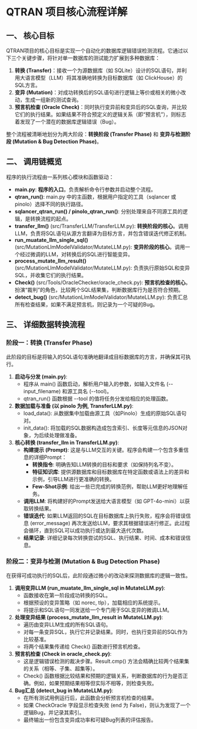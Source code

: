 # **QTRAN 项目核心流程详解**

## **一、 核心目标**

QTRAN项目的核心目标是实现一个自动化的数据库逻辑错误检测流程。它通过以下三个关键步骤，将针对单一数据库的测试能力扩展到多种数据库：

1. **转换 (Transfer)**：接收一个为源数据库（如 SQLite）设计的SQL语句，并利用大语言模型（LLM）将其准确地转换为目标数据库（如 ClickHouse）的SQL方言。  
2. **变异 (Mutation)**：对成功转换后的SQL语句进行逻辑上等价或相关的微小改动，生成一组新的测试查询。  
3. **预言机检查 (Oracle Check)**：同时执行变异前和变异后的SQL查询，并比较它们的执行结果。如果结果不符合预定义的逻辑关系（即“预言机”），则标志着发现了一个潜在的数据库逻辑错误（Bug）。

整个流程被清晰地划分为两大阶段：**转换阶段 (Transfer Phase)** 和 **变异与检测阶段 (Mutation & Bug Detection Phase)**。

## **二、 调用链概览**

程序的执行流程由一系列核心模块和函数驱动：

* **main.py**: **程序的入口**。负责解析命令行参数并启动整个流程。  
* **qtran_run()**: main.py 中的主函数，根据用户指定的工具（sqlancer 或 pinolo）选择不同的执行路径。  
* **sqlancer_qtran_run() / pinolo_qtran_run()**: 分别处理来自不同源工具的逻辑，是转换流程的起点。  
* **transfer_llm()** (src/TransferLLM/TransferLLM.py): **转换阶段的核心**。调用LLM，负责将SQL语句从源方言翻译为目标方言，并包含错误迭代修正机制。  
* **run_muatate_llm_single_sql()** (src/MutationLlmModelValidator/MutateLLM.py): **变异阶段的核心**。调用一个经过微调的LLM，对转换后的SQL进行智能变异。  
* **process_mutate_llm_result()** (src/MutationLlmModelValidator/MutateLLM.py): 负责执行原始SQL和变异SQL，并收集它们的执行结果。  
* **Check()** (src/Tools/OracleChecker/oracle_check.py): **预言机检查的核心**。扮演“裁判”的角色，比较两个SQL结果集，判断数据库行为是否符合预期。  
* **detect_bug()** (src/MutationLlmModelValidator/MutateLLM.py): 负责汇总所有检查结果，如果不满足预言机，则记录为一个可疑的Bug。

## **三、 详细数据转换流程**

### **阶段一：转换 (Transfer Phase)**

此阶段的目标是将输入的SQL语句准确地翻译成目标数据库的方言，并确保其可执行。

1. **启动与分发 (main.py)**:  
   * 程序从 main() 函数启动，解析用户输入的参数，如输入文件名 (--input_filename) 和源工具名 (--tool)。  
   * qtran_run() 函数根据 \--tool 的值将任务分发给相应的处理函数。  
2. **数据加载与准备 (以 pinolo 为例, TransferLLM.py)**:  
   * load_data(): 从数据集中加载由源工具（如Pinolo）生成的原始SQL语句对。  
   * init_data(): 将加载的SQL数据构造成包含索引、长度等元信息的JSON对象，为后续处理做准备。  
3. **核心转换 (transfer_llm in TransferLLM.py)**:  
   * **构建提示 (Prompt)**: 这是与LLM交互的关键。程序会构建一个包含多重信息的详细Prompt：  
     * **转换指令**: 明确告知LLM转换的目标和要求（如保持列名不变）。  
     * **特征知识库**: 提供源数据库和目标数据库在特定函数或语法上的差异和示例，引导LLM进行更准确的转换。  
     * **Few-Shot示例**: 给出一些已完成的转换范例，帮助LLM更好地理解任务。  
   * **调用LLM**: 将构建好的Prompt发送给大语言模型（如 GPT-4o-mini）以获取转换结果。  
   * **错误迭代**: 如果LLM返回的SQL在目标数据库上执行失败，程序会将错误信息 (error_message) 再次发送给LLM，要求其根据错误进行修正。此过程会循环，直到SQL可以成功执行或达到最大迭代次数。  
   * **结果记录**: 详细记录每次转换尝试的SQL、执行结果、时间、成本和错误信息。

### **阶段二：变异与检测 (Mutation & Bug Detection Phase)**

在获得可成功执行的SQL后，此阶段通过微小的改动来探测数据库的逻辑一致性。

1. **调用变异LLM (run_muatate_llm_single_sql in MutateLLM.py)**:  
   * 函数接收在第一阶段成功转换的SQL。  
   * 根据预设的变异策略（如 norec, tlp），加载相应的系统提示。  
   * 将提示和SQL语句一同发送给一个专门用于SQL变异的微调LLM。  
2. **处理变异结果 (process_mutate_llm_result in MutateLLM.py)**:  
   * 遍历由变异LLM生成的所有SQL语句。  
   * 对每一条变异SQL，执行它并记录结果。同时，也执行变异前的SQL作为比较基准。  
   * 将两个结果集传递给 Check() 函数进行预言机检查。  
3. **预言机检查 (Check in oracle_check.py)**:  
   * 这是逻辑错误检测的裁决步骤。Result.cmp() 方法会精确比较两个结果集的关系（相等、子集、超集等）。  
   * Check() 函数根据比较结果和预期的逻辑关系，判断数据库的行为是否正确。例如，如果预期结果相等但实际不相等，则检查失败。  
4. **Bug汇总 (detect_bug in MutateLLM.py)**:  
   * 在所有测试用例运行后，此函数会分析预言机检查的结果。  
   * 如果 CheckOracle 字段显示检查失败 (end 为 False)，则认为发现了一个逻辑Bug，并记录其索引。  
   * 最终输出一份包含变异成功率和可疑Bug列表的评估报告。
